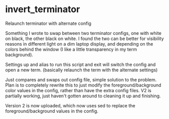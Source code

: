 # invert_terminator
Relaunch terminator with alternate config

Something I wrote to swap between two terminator configs, one with white on black, the other black on white.  I found the two can be better for visibility reasons in different light on a dim laptop display, and depending on the colors behind the window (I like a little transparency in my term background).

Settings up and alias to run this script and exit will switch the config and open a new term. (basically relaunch the term with the alternate settings)

Just compares and swaps out config file, simple solution to the problem.  Plan is to completely rewrite this to just modify the foreground/background color values in the config, rather than have the extra config files.  V2 is partially working, just haven't gotten around to cleaning it up and finishing.

Version 2 is now uploaded, which now uses sed to replace the foreground/background values in the config.